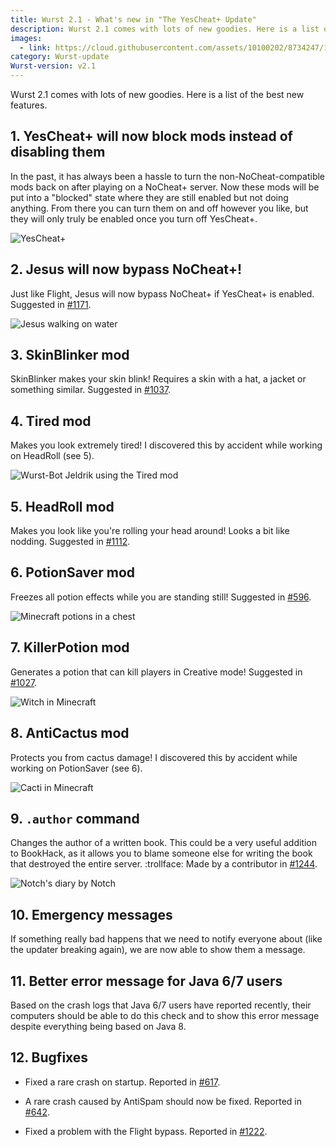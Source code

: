 ```yaml
---
title: Wurst 2.1 - What's new in "The YesCheat+ Update"
description: Wurst 2.1 comes with lots of new goodies. Here is a list of the best new features.
images:
  - link: https://cloud.githubusercontent.com/assets/10100202/8734247/16ef79f0-2c09-11e5-98df-38bce275f359.jpg
category: Wurst-update
Wurst-version: v2.1
---
```

Wurst 2.1 comes with lots of new goodies. Here is a list of the best new features.

## 1. YesCheat+ will now block mods instead of disabling them
In the past, it has always been a hassle to turn the non-NoCheat-compatible mods back on after playing on a NoCheat+ server. Now these mods will be put into a "blocked" state where they are still enabled but not doing anything. From there you can turn them on and off however you like, but they will only truly be enabled once you turn off YesCheat+.
<!--read more-->

![YesCheat+](https://cloud.githubusercontent.com/assets/10100202/8748370/4c450dc2-2c9a-11e5-982f-1856c9fc8129.jpg)

## 2. Jesus will now bypass NoCheat+!
Just like Flight, Jesus will now bypass NoCheat+ if YesCheat+ is enabled. Suggested in [#1171](https://github.com/Wurst-Imperium/Wurst-Client/issues/1171).

![Jesus walking on water](https://cloud.githubusercontent.com/assets/10100202/8748365/4c2a8e20-2c9a-11e5-808b-48a559174e11.jpg)

## 3. SkinBlinker mod
SkinBlinker makes your skin blink! Requires a skin with a hat, a jacket or something similar. Suggested in [#1037](https://github.com/Wurst-Imperium/Wurst-Client/issues/1037).

## 4. Tired mod
Makes you look extremely tired! I discovered this by accident while working on HeadRoll (see 5).

![Wurst-Bot Jeldrik using the Tired mod](https://cloud.githubusercontent.com/assets/10100202/8747093/f7dfc7f4-2c8f-11e5-9653-2862dd07d9e0.gif)

## 5. HeadRoll mod
Makes you look like you're rolling your head around! Looks a bit like nodding. Suggested in [#1112](https://github.com/Wurst-Imperium/Wurst-Client/issues/1112).

## 6. PotionSaver mod
Freezes all potion effects while you are standing still! Suggested in [#596](https://github.com/Wurst-Imperium/Wurst-Client/issues/596).

![Minecraft potions in a chest](https://cloud.githubusercontent.com/assets/10100202/8748366/4c32a01a-2c9a-11e5-873e-82b4e631097b.jpg)

## 7. KillerPotion mod
Generates a potion that can kill players in Creative mode! Suggested in [#1027](https://github.com/Wurst-Imperium/Wurst-Client/issues/1027).

![Witch in Minecraft](https://cloud.githubusercontent.com/assets/10100202/8748367/4c356fc0-2c9a-11e5-9067-6d9ed64024df.jpg)

## 8. AntiCactus mod
Protects you from cactus damage! I discovered this by accident while working on PotionSaver (see 6).

![Cacti in Minecraft](https://cloud.githubusercontent.com/assets/10100202/8748368/4c397f0c-2c9a-11e5-9299-02d9f030bdc7.jpg)

## 9. `.author` command
Changes the author of a written book. This could be a very useful addition to BookHack, as it allows you to blame someone else for writing the book that destroyed the entire server. :trollface: Made by a contributor in [#1244](https://github.com/Wurst-Imperium/Wurst-Client/pull/1244).

![Notch's diary by Notch](https://cloud.githubusercontent.com/assets/10100202/8748369/4c3f8f0a-2c9a-11e5-9ea2-97d6591393cc.jpg)

## 10. Emergency messages
If something really bad happens that we need to notify everyone about (like the updater breaking again), we are now able to show them a message.

## 11. Better error message for Java 6/7 users
Based on the crash logs that Java 6/7 users have reported recently, their computers should be able to do this check and to show this error message despite everything being based on Java 8.

## 12. Bugfixes
- Fixed a rare crash on startup. Reported in [#617](https://github.com/Wurst-Imperium/Wurst-Client/issues/617).

- A rare crash caused by AntiSpam should now be fixed. Reported in [#642](https://github.com/Wurst-Imperium/Wurst-Client/issues/642).

- Fixed a problem with the Flight bypass. Reported in [#1222](https://github.com/Wurst-Imperium/Wurst-Client/issues/1222).
